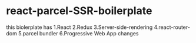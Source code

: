# react-parcel-SSR-boilerplate

this biolerplate has 
 1.React
 2.Redux
 3.Server-side-rendering
 4.react-router-dom
 5.parcel bundler
 6.Progressive Web App changes
